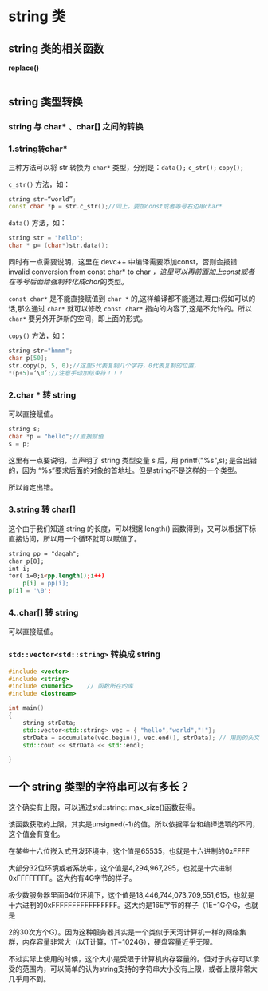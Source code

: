 # string 类

## string 类的相关函数

**replace()** 

```cpp
```

## string 类型转换

### string 与 char* 、char[] 之间的转换

### 1.string` 转 `char*

三种方法可以将 str 转换为 `char*` 类型，分别是：`data();` `c_str();` `copy();`

`c_str()` 方法，如：  

```cpp
string str=“world”;
const char *p = str.c_str();//同上，要加const或者等号右边用char*
```

`data()` 方法，如：

```cpp
string str = "hello";
char * p= (char*)str.data();
```

同时有一点需要说明，这里在 devc++ 中编译需要添加const，否则会报错 invalid conversion from const      char*  to char *，这里可以再前面加上const或者在等号后面给强制转化成char*的类型。

`const char*` 是不能直接赋值到 `char *` 的,这样编译都不能通过,理由:假如可以的话,那么通过 `char*` 就可以修改 `const char*` 指向的内容了,这是不允许的。所以 `char*` 要另外开辟新的空间，即上面的形式。

`copy()` 方法，如：

```cpp
string str="hmmm";
char p[50];
str.copy(p, 5, 0);//这里5代表复制几个字符，0代表复制的位置，
*(p+5)=‘\0’;//注意手动加结束符！！！
```

### 2.char * 转 string

   可以直接赋值。

```cpp
string s;
char *p = "hello";//直接赋值
s = p;
```

这里有一点要说明，当声明了 string 类型变量 s 后，用 printf("%s",s); 是会出错的，因为 “%s”要求后面的对象的首地址。但是string不是这样的一个类型。

所以肯定出错。

### 3.string 转 char[]

   这个由于我们知道 string 的长度，可以根据 length() 函数得到，又可以根据下标直接访问，所以用一个循环就可以赋值了。

```html
string pp = "dagah";
char p[8];
int i;
for( i=0;i<pp.length();i++)
	p[i] = pp[i];
p[i] = '\0';
```



### 4..char[] 转 string

可以直接赋值。

### `std::vector<std::string>` 转换成 string

```cpp
#include <vector>
#include <string>
#include <numeric>    // 函数所在的库
#include <iostream>

int main()
{
	string strData;
	std::vector<std::string> vec = { "hello","world","!"};
	strData = accumulate(vec.begin(), vec.end(), strData); // 用到的头文件 #include<numeric>
	std::cout << strData << std::endl;

}
```



## 一个 string 类型的字符串可以有多长？

这个确实有上限，可以通过std::string::max_size()函数获得。

该函数获取的上限，其实是unsigned(-1)的值。所以依据平台和编译选项的不同，这个值会有变化。

在某些十六位嵌入式开发环境中，这个值是65535，也就是十六进制的0xFFFF

大部分32位环境或者系统中，这个值是4,294,967,295，也就是十六进制0xFFFFFFFF。这大约有4G字节的样子。

极少数服务器里面64位环境下，这个值是18,446,744,073,709,551,615，也就是十六进制的0xFFFFFFFFFFFFFFFF。这大约是16E字节的样子（1E=1G个G，也就是

2的30次方个G）。因为这种服务器其实是一个类似于天河计算机一样的网络集群，内存容量非常大（以T计算，1T=1024G），硬盘容量近乎无限。

不过实际上使用的时候，这个大小是受限于计算机内存容量的。但对于内存可以承受的范围内，可以简单的认为string支持的字符串大小没有上限，或者上限非常大几乎用不到。 

